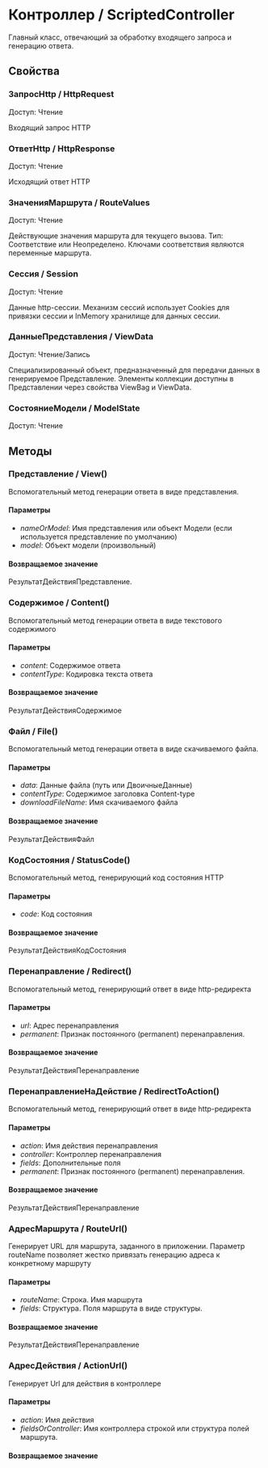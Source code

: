 
# Контроллер / ScriptedController


Главный класс, отвечающий за обработку входящего запроса и генерацию ответа.

  
## Свойства

    
### ЗапросHttp / HttpRequest
	
Доступ: Чтение

Входящий запрос HTTP

### ОтветHttp / HttpResponse
	
Доступ: Чтение

Исходящий ответ HTTP

### ЗначенияМаршрута / RouteValues
	
Доступ: Чтение

Действующие значения маршрута для текущего вызова. Тип: Соответствие или Неопределено. Ключами соответствия являются переменные маршрута.

### Сессия / Session
	
Доступ: Чтение

Данные http-сессии. Механизм сессий использует Cookies для привязки сессии и InMemory хранилище для данных сессии.

### ДанныеПредставления / ViewData
	
Доступ: Чтение/Запись

Специализированный объект, предназначенный для передачи данных в генерируемое Представление. Элементы коллекции доступны в Представлении через свойства ViewBag и ViewData.

### СостояниеМодели / ModelState
	
Доступ: Чтение
## Методы

    
### Представление / View()

Вспомогательный метод генерации ответа в виде представления.
#### Параметры


* *nameOrModel*: Имя представления или объект Модели (если используется представление по умолчанию)
* *model*: Объект модели (произвольный)
	  
#### Возвращаемое значение

РезультатДействияПредставление.
### Содержимое / Content()

Вспомогательный метод генерации ответа в виде текстового содержимого
#### Параметры


* *content*: Содержимое ответа
* *contentType*: Кодировка текста ответа
	  
#### Возвращаемое значение

РезультатДействияСодержимое
### Файл / File()

Вспомогательный метод генерации ответа в виде скачиваемого файла.
#### Параметры


* *data*: Данные файла (путь или ДвоичныеДанные)
* *contentType*: Содержимое заголовка Content-type
* *downloadFileName*: Имя скачиваемого файла
	  
#### Возвращаемое значение

РезультатДействияФайл
### КодСостояния / StatusCode()

Вспомогательный метод, генерирующий код состояния HTTP
#### Параметры


* *code*: Код состояния
	  
#### Возвращаемое значение

РезультатДействияКодСостояния
### Перенаправление / Redirect()

Вспомогательный метод, генерирующий ответ в виде http-редиректа
#### Параметры


* *url*: Адрес перенаправления
* *permanent*: Признак постоянного (permanent) перенаправления.
	  
#### Возвращаемое значение

РезультатДействияПеренаправление
### ПеренаправлениеНаДействие / RedirectToAction()

Вспомогательный метод, генерирующий ответ в виде http-редиректа
#### Параметры


* *action*: Имя действия перенаправления
* *controller*: Контроллер перенаправления
* *fields*: Дополнительные поля
* *permanent*: Признак постоянного (permanent) перенаправления.
	  
#### Возвращаемое значение

РезультатДействияПеренаправление
### АдресМаршрута / RouteUrl()

Генерирует URL для маршрута, заданного в приложении. Параметр routeName позволяет жестко привязать генерацию адреса к конкретному маршруту
#### Параметры


* *routeName*: Строка. Имя маршрута
* *fields*: Структура. Поля маршрута в виде структуры.
	  
#### Возвращаемое значение

РезультатДействияПеренаправление
### АдресДействия / ActionUrl()

Генерирует Url для действия в контроллере
#### Параметры


* *action*: Имя действия
* *fieldsOrController*: Имя контроллера строкой или структура полей маршрута.
	  
#### Возвращаемое значение

